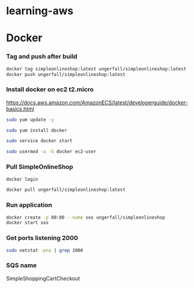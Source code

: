 # learning-aws

# Docker

### Tag and push after build
``` bash
docker tag simpleonlineshop:latest ungerfall/simpleonlineshop:latest
docker push ungerfall/simpleonlineshop:latest
```

### Install docker on ec2 t2.micro
<https://docs.aws.amazon.com/AmazonECS/latest/developerguide/docker-basics.html>

``` bash
sudo yum update -y
```

``` bash
sudo yum install docker
```

``` bash
sudo service docker start
```

``` bash
sudo usermod -a -G docker ec2-user
```

### Pull SimpleOnlineShop

``` bash
docker login
```

``` bash
docker pull ungerfall/simpleonlineshop:latest
```

### Run application

``` bash
docker create -p 80:80 --name sos ungerfall/simpleonlineshop
docker start sos
```

### Get ports listening 2000

``` bash
sudo netstat -pna | grep 2000
```

### SQS name

SimpleShoppingCartCheckout
